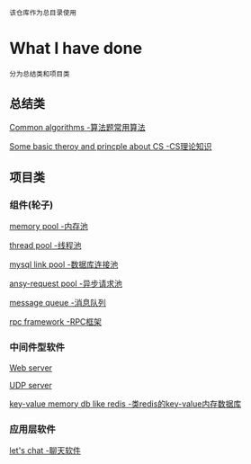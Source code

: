     该仓库作为总目录使用
# What I have done
    分为总结类和项目类
## 总结类
[Common algorithms -算法题常用算法](https://github.com/chouring/data_structure-algorithm-math)

[Some basic theroy and princple about CS -CS理论知识](https://github.com/chouring/cs-it-knowledge)
## 项目类
### 组件(轮子)
[memory pool -内存池](https://github.com/chouring/k-mempool)

[thread pool -线程池](https://github.com/chouring/k-threadpool)

[mysql link pool -数据库连接池]()

[ansy-request pool -异步请求池]()

[message queue -消息队列](https://github.com/chouring/k-mq)

[rpc framework -RPC框架](https://github.com/chouring/k-rpc)
### 中间件型软件
[Web server](https://github.com/chouring/k-webserver)

[UDP server]()

[key-value memory db like redis -类redis的key-value内存数据库]()
### 应用层软件
[let's chat -聊天软件](https://github.com/chouring/Kchat)
